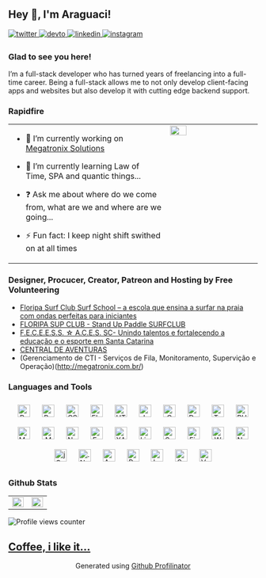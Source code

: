 ## Hey 👋, I'm Araguaci!  
  
<a href="https://twitter.com/webmasterads1" target="_blank">
<img src=https://img.shields.io/badge/twitter-%2300acee.svg?&style=for-the-badge&logo=twitter&logoColor=white alt=twitter style="margin-bottom: 5px;" />
</a>
<a href="https://dev.to/araguaci" target="_blank">
<img src=https://img.shields.io/badge/dev.to-%2308090A.svg?&style=for-the-badge&logo=dev.to&logoColor=white alt=devto style="margin-bottom: 5px;" />
</a>
<a href="https://linkedin.com/in/araguaci" target="_blank">
<img src=https://img.shields.io/badge/linkedin-%231E77B5.svg?&style=for-the-badge&logo=linkedin&logoColor=white alt=linkedin style="margin-bottom: 5px;" />
</a>
<a href="https://instagram.com/araguaci" target="_blank">
<img src=https://img.shields.io/badge/instagram-%23000000.svg?&style=for-the-badge&logo=instagram&logoColor=white alt=instagram style="margin-bottom: 5px;" />
</a>  


### Glad to see you here!  
I’m a full-stack developer who has turned years of freelancing into a full-time career. Being a full-stack allows me to not only develop client-facing apps and websites but also develop it with cutting edge backend support.  


### Rapidfire  
<table style="overflow: hidden; border: none;"><tr><td valign="top" width="62%">

- 🔭 I’m currently working on [Megatronix Solutions](https://github.com/megatronixoficial)  
  

- 🌱 I’m currently learning Law of Time, SPA and quantic things...  
  

- ❓ Ask me about where do we come from, what are we and where are we going...  
  

- ⚡ Fun fact: I keep night shift swithed on at all times   


</td><td valign="top" width="36%">

<img src="https://rishavanand.github.io/static/images/greetings.gif" align="left" style="width: 44%" />  


</td></tr></table>  

### Designer, Procucer, Creator, Patreon and Hosting by Free Volunteering

  - [Floripa Surf Club Surf School – a escola que ensina a surfar na praia com ondas perfeitas para iniciantes](http://floripasurfclub.com.br/)
  - [FLORIPA SUP CLUB - Stand Up Paddle SURFCLUB](http://www.floripasupclub.com.br/)
  - [F.E.C.E.E.S.S. ☆ A.C.E.S. SC- Unindo talentos e fortalecendo a educação e o esporte em Santa Catarina](https://escolasdesurf.org.br/)
  - [CENTRAL DE AVENTURAS](http://centraldeaventuras.com.br/)
  - (Gerenciamento de CTI - Serviços de Fila, Monitoramento, Supervição e Operação)(http://megatronix.com.br/)


### Languages and Tools  
<div align="center">  
<img style="margin: 10px" src="https://profilinator.rishav.dev/skills-assets/react-original-wordmark.svg" alt="React" height="25" />  
<img style="margin: 10px" src="https://profilinator.rishav.dev/skills-assets/bootstrap-plain.svg" alt="Bootstrap" height="25" />  
<img style="margin: 10px" src="https://profilinator.rishav.dev/skills-assets/css3-original-wordmark.svg" alt="CSS3" height="25" />  
<img style="margin: 10px" src="https://profilinator.rishav.dev/skills-assets/electron-original.svg" alt="Electron" height="25" />  
<img style="margin: 10px" src="https://profilinator.rishav.dev/skills-assets/html5-original-wordmark.svg" alt="HTML5" height="25" />  
<img style="margin: 10px" src="https://profilinator.rishav.dev/skills-assets/javascript-original.svg" alt="JavaScript" height="25" />  
<img style="margin: 10px" src="https://profilinator.rishav.dev/skills-assets/c-original.svg" alt="C" height="25" />  
<img style="margin: 10px" src="https://profilinator.rishav.dev/skills-assets/docker-original-wordmark.svg" alt="Docker" height="25" />  
<img style="margin: 10px" src="https://profilinator.rishav.dev/skills-assets/typescript-original.svg" alt="TypeScript" height="25" />  
<img style="margin: 10px" src="https://profilinator.rishav.dev/skills-assets/php-original.svg" alt="PHP" height="25" />  
<img style="margin: 10px" src="https://profilinator.rishav.dev/skills-assets/mysql-original-wordmark.svg" alt="MySQL" height="25" />  
<img style="margin: 10px" src="https://profilinator.rishav.dev/skills-assets/mongodb-original-wordmark.svg" alt="MongoDB" height="25" />  
<img style="margin: 10px" src="https://profilinator.rishav.dev/skills-assets/nginx-original.svg" alt="Nginx" height="25" />  
<img style="margin: 10px" src="https://profilinator.rishav.dev/skills-assets/express-original-wordmark.svg" alt="Express.js" height="25" />  
<img style="margin: 10px" src="https://profilinator.rishav.dev/skills-assets/xampp.png" alt="XAMPP" height="25" />  
<img style="margin: 10px" src="https://profilinator.rishav.dev/skills-assets/linux-original.svg" alt="Linux" height="25" />  
<img style="margin: 10px" src="https://profilinator.rishav.dev/skills-assets/sass-original.svg" alt="Sass" height="25" />  
<img style="margin: 10px" src="https://profilinator.rishav.dev/skills-assets/firebase.png" alt="Firebase" height="25" />  
<img style="margin: 10px" src="https://profilinator.rishav.dev/skills-assets/wordpress.png" alt="WordPress" height="25" />  
<img style="margin: 10px" src="https://profilinator.rishav.dev/skills-assets/nodejs-original-wordmark.svg" alt="Node.js" height="25" />  
<img style="margin: 10px" src="https://profilinator.rishav.dev/skills-assets/jquery.png" alt="jQuery" height="25" />  
<img style="margin: 10px" src="https://profilinator.rishav.dev/skills-assets/dotnetcore.png" alt=".Net Core" height="25" />  
<img style="margin: 10px" src="https://profilinator.rishav.dev/skills-assets/angularjs-original.svg" alt="Angular" height="25" />  
<img style="margin: 10px" src="https://profilinator.rishav.dev/skills-assets/postgresql-original-wordmark.svg" alt="PostgreSQL" height="25" />  
<img style="margin: 10px" src="https://profilinator.rishav.dev/skills-assets/laravel-plain-wordmark.svg" alt="Laravel" height="25" />  
<img style="margin: 10px" src="https://profilinator.rishav.dev/skills-assets/symfony_black_03.svg" alt="Symfony" height="25" />  
<img style="margin: 10px" src="https://profilinator.rishav.dev/skills-assets/vuejs-original-wordmark.svg" alt="Vue.js" height="25" />  
</div>  


### Github Stats  
<table><tr><td valign="top" width="50%">

<img src="https://github-readme-stats.vercel.app/api?username=araguaci&show_icons=true&count_private=true&hide_border=true" align="left" style="width: 100%" />

</td><td valign="top" width="50%">

<img src="https://github-readme-stats.vercel.app/api/top-langs/?username=araguaci&hide_border=true&layout=compact" align="left" style="width: 100%" />

</td></tr></table> 


![Profile views counter](https://komarev.com/ghpvc/?username=araguaci&&style=flat-square)  
  

[Coffee, i like it...](https://www.buymeacoffee.com/araguaci)
----
<div align="center">Generated using <a href="https://profilinator.rishav.dev/" target="_blank">Github Profilinator</a></div>

